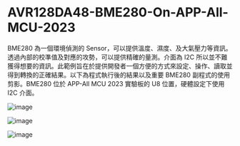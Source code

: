 # AVR128DA48-BME280-On-APP-All-MCU-2023
BME280 為一個環境偵測的 Sensor，可以提供溫度、濕度、及大氣壓力等資訊。透過內部的校準值及對應的攻勢，可以提供精確的量測。介面為 I2C 所以並不難獲得想要的資訊。此範例旨在於提供開發者一個方便的方式來設定、操作、讀取並得到轉換的正確結果。以下為程式執行後的結果以及重要 BME280 副程式的使用剪影。BME280 位於 APP-All MCU 2023 實驗板的 U8 位置，硬體設定下使用 I2C 介面。

![image](https://github.com/CalvinHoMicrochip/AVR128DA48-BME280-On-APP-All-MCU-2023/assets/20454551/b9c39221-4d48-4ccc-b01b-42e4b1b12158)


![image](https://github.com/CalvinHoMicrochip/AVR128DA48-BME280-On-APP-All-MCU-2023/assets/20454551/e9ee223a-bb94-445a-b3d9-6bf59c5e70a4)


![image](https://github.com/CalvinHoMicrochip/AVR128DA48-BME280-On-APP-All-MCU-2023/assets/20454551/0ca255f5-8f40-4669-a9b9-96db2d16869f)

